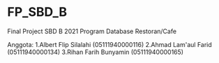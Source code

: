 # FP_SBD_B
Final Project SBD B 2021
Program Database Restoran/Cafe

Anggota:
1.Albert Flip Silalahi (05111940000116)
2.Ahmad Lam'aul Farid (05111940000134)
3.Rihan Farih Bunyamin (05111940000165)
